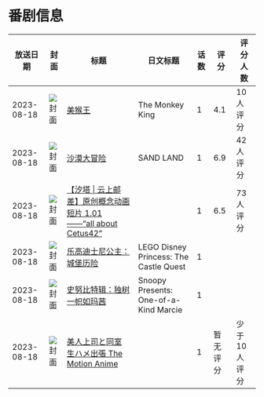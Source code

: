 # 番剧信息

|放送日期|封面|标题|日文标题|话数|评分|评分人数|
|---|---|---|---|---|---|---|
|2023-08-18|![封面](https://lain.bgm.tv/pic/cover/c/43/aa/336935_3u1YC.jpg)|[美猴王](https://bangumi.tv/subject/336935)|The Monkey King|1|4.1|10人评分|
|2023-08-18|![封面](https://lain.bgm.tv/pic/cover/c/c7/47/411278_MDs05.jpg)|[沙漠大冒险](https://bangumi.tv/subject/411278)|SAND LAND|1|6.9|42人评分|
|2023-08-18|![封面](https://lain.bgm.tv/pic/cover/c/d8/23/450709_7xez1.jpg)|[【汐塔 \| 云上邮差】原创概念动画短片 1.01 ——“all about Cetus42”](https://bangumi.tv/subject/450709)||1|6.5|73人评分|
|2023-08-18|![封面](https://lain.bgm.tv/pic/cover/c/1c/8f/461528_9TTVg.jpg)|[乐高迪士尼公主：城堡历险](https://bangumi.tv/subject/461528)|LEGO Disney Princess: The Castle Quest|1|||
|2023-08-18|![封面](https://lain.bgm.tv/pic/cover/c/17/4a/501037_I3oAx.jpg)|[史努比特辑：独树一帜如玛茜](https://bangumi.tv/subject/501037)|Snoopy Presents: One-of-a-Kind Marcie|1|||
|2023-08-18|![封面](https://bangumi.tv/img/no_icon_subject.png)|[美人上司と同室 生ハメ出張 The Motion Anime](https://bangumi.tv/subject/456689)||1|暂无评分|少于10人评分|
